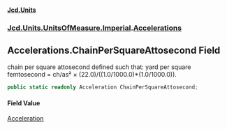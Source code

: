 #### [Jcd.Units](index.md 'index')
### [Jcd.Units.UnitsOfMeasure.Imperial](Jcd.Units.UnitsOfMeasure.Imperial.md 'Jcd.Units.UnitsOfMeasure.Imperial').[Accelerations](Accelerations.md 'Jcd.Units.UnitsOfMeasure.Imperial.Accelerations')

## Accelerations.ChainPerSquareAttosecond Field

chain per square attosecond defined such that: yard per square femtosecond = ch/as² × (22.0)/((1.0/1000.0)*(1.0/1000.0)).

```csharp
public static readonly Acceleration ChainPerSquareAttosecond;
```

#### Field Value
[Acceleration](Acceleration.md 'Jcd.Units.UnitTypes.Acceleration')
